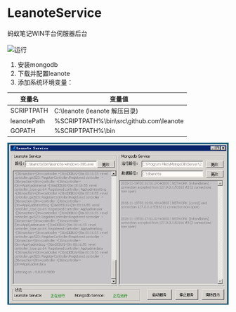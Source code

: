 # LeanoteService
蚂蚁笔记WIN平台伺服器后台
<br>
<br>
![运行](https://img.shields.io/badge/%E8%BF%90%E8%A1%8C-%E6%AD%A3%E5%B8%B8-brightgreen.svg)

1. 安装mongodb
2. 下载并配置leanote
3. 添加系统环境变量：

| 变量名 | 变量值 |
| -- | -- |
| SCRIPTPATH | C:\leanote (leanote 解压目录) |
| leanotePath | %SCRIPTPATH%\bin\src\github.com\leanote |
| GOPATH | %SCRIPTPATH%\bin |

![截图](https://github.com/veluxa/LeanoteService/raw/master/Screenshot.png)
